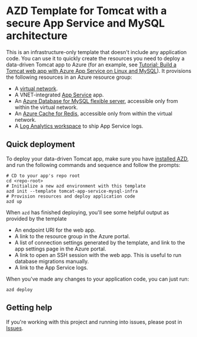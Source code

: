 # AZD Template for Tomcat with a secure App Service and MySQL architecture

This is an infrastructure-only template that doesn't include any application code. You can use it to quickly create the resources you need to deploy a data-driven Tomcat app to Azure (for an example, see [Tutorial: Build a Tomcat web app with Azure App Service on Linux and MySQL](https://learn.microsoft.com/azure/app-service/tutorial-tomcat-mysql-app)). It provisions the following resources in an Azure resource group:

- A [virtual network](https://learn.microsoft.com/azure/virtual-network/virtual-networks-overview).
- A VNET-integrated [App Service](https://learn.microsoft.com/azure/app-service/overview) app.
- An [Azure Database for MySQL flexible server](https://learn.microsoft.com/azure/mysql/flexible-server/overview), accessible only from within the virtual network.
- An [Azure Cache for Redis](https://learn.microsoft.com/azure/azure-cache-for-redis/cache-overview), accessible only from within the virtual network.
- A [Log Analytics workspace](https://learn.microsoft.com/azure/azure-monitor/logs/log-analytics-workspace-overview) to ship App Service logs.

## Quick deployment

To deploy your data-driven Tomcat app, make sure you have [installed AZD](https://learn.microsoft.com/azure/developer/azure-developer-cli/install-azd), and run the following commands and sequence and follow the prompts:

```shell
# CD to your app's repo root
cd <repo-root>
# Initialize a new azd environment with this template
azd init --template tomcat-app-service-mysql-infra
# Provision resources and deploy application code
azd up
```

When `azd` has finished deploying, you'll see some helpful output as provided by the template

- An endpoint URI for the web app.
- A link to the resource group in the Azure portal.
- A list of connection settings generated by the template, and link to the app settings page in the Azure portal.
- A link to open an SSH session with the web app. This is useful to run database migrations manually.
- A link to the App Service logs.

When you've made any changes to your application code, you can just run:

```shell
azd deploy
```

## Getting help

If you're working with this project and running into issues, please post in [Issues](/issues).